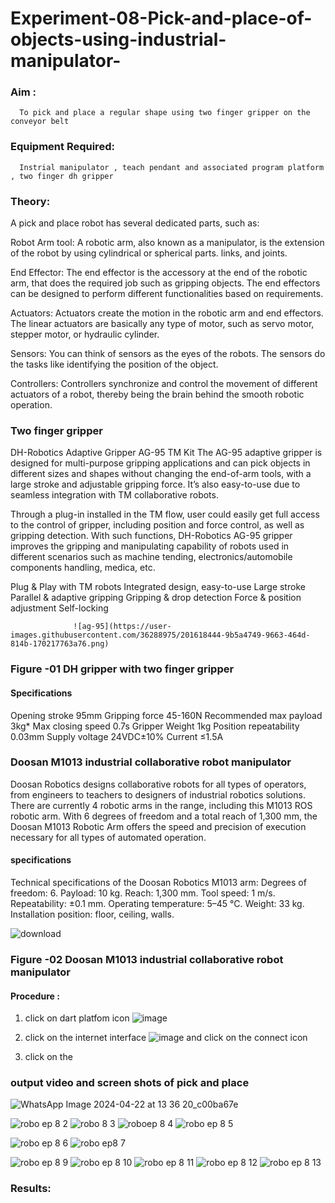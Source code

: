 # Experiment-08-Pick-and-place-of-objects-using-industrial-manipulator-

### Aim :
      To pick and place a regular shape using two finger gripper on the conveyor belt 
### Equipment Required: 
      Instrial manipulator , teach pendant and associated program platform , two finger dh gripper 
      
### Theory: 

A pick and place robot has several dedicated parts, such as:

Robot Arm tool: A robotic arm, also known as a manipulator, is the extension of the robot by using cylindrical or spherical parts. links, and joints.

End Effector: The end effector is the accessory at the end of the robotic arm, that does the required job such as gripping objects. The end effectors can be designed to perform different functionalities based on requirements.

Actuators: Actuators create the motion in the robotic arm and end effectors. The linear actuators are basically any type of motor, such as servo motor, stepper motor, or hydraulic cylinder.

Sensors: You can think of sensors as the eyes of the robots. The sensors do the tasks like identifying the position of the object.

Controllers: Controllers synchronize and control the movement of different actuators of a robot, thereby being the brain behind the smooth robotic operation.


### Two finger gripper 

DH-Robotics
Adaptive Gripper AG-95 TM Kit
The AG-95 adaptive gripper is designed for multi-purpose gripping applications and can pick objects in different sizes and shapes without changing the end-of-arm tools, with a large stroke and adjustable gripping force. It’s also easy-to-use due to seamless integration with TM collaborative robots.

Through a plug-in installed in the TM flow, user could easily get full access to the control of gripper, including position and force control, as well as gripping detection. With such functions, DH-Robotics AG-95 gripper improves the gripping and manipulating capability of robots used in different scenarios such as machine tending, electronics/automobile components handling, medica, etc.

Plug & Play with TM robots
Integrated design, easy-to-use
Large stroke
Parallel & adaptive gripping
Gripping & drop detection
Force & position adjustment
Self-locking

                  ![ag-95](https://user-images.githubusercontent.com/36288975/201618444-9b5a4749-9663-464d-814b-170217763a76.png)
### Figure -01 DH gripper with two finger gripper 

#### Specifications

Opening stroke	95mm
Gripping force 	45-160N
Recommended max payload	3kg*
Max closing speed	0.7s
Gripper Weight	1kg
Position repeatability	0.03mm
Supply voltage	24VDC±10%
Current	≤1.5A



### Doosan M1013 industrial collaborative robot manipulator 
Doosan Robotics designs collaborative robots for all types of operators, from engineers to teachers to designers of industrial robotics solutions. There are currently 4 robotic arms in the range, including this M1013 ROS robotic arm. With 6 degrees of freedom and a total reach of 1,300 mm, the Doosan M1013 Robotic Arm offers the speed and precision of execution necessary for all types of automated operation.

#### specifications 
Technical specifications of the Doosan Robotics M1013 arm:
Degrees of freedom: 6.
Payload: 10 kg.
Reach: 1,300 mm.
Tool speed: 1 m/s.
Repeatability: ±0.1 mm.
Operating temperature: 5–45 °C.
Weight: 33 kg.
Installation position: floor, ceiling, walls.



![download](https://user-images.githubusercontent.com/36288975/201624230-89cc83ff-cecd-49ea-84c6-c67066e9d157.jpg)

### Figure -02 Doosan M1013 industrial collaborative robot manipulator 

#### Procedure : 

1. click on dart platfom icon ![image](https://user-images.githubusercontent.com/36288975/201621038-f1248586-5c20-40fd-8a74-68c7d8b44939.png)
2. click on the internet interface 
![image](https://user-images.githubusercontent.com/36288975/201621235-3b8b46a9-3c19-4207-9ea2-6a7954eb6135.png)
and click on the connect icon 

3. click on the 


















### output video and screen shots of pick and place 
![WhatsApp Image 2024-04-22 at 13 36 20_c00ba67e](https://github.com/hema-dharshini5/Experiment-08-Pick-and-place-of-objects-using-industrial-manipulator-/assets/147117728/fca45601-411b-490b-bffd-d5e3ca686950)

![robo ep 8 2](https://github.com/hema-dharshini5/Experiment-08-Pick-and-place-of-objects-using-industrial-manipulator-/assets/147117728/179ae76d-d978-4d98-96cc-917cf2e3ac7f)
![robo 8 3](https://github.com/hema-dharshini5/Experiment-08-Pick-and-place-of-objects-using-industrial-manipulator-/assets/147117728/400a950f-0a6a-4f98-a19a-e2d5b7ea4089)
![roboep 8 4](https://github.com/hema-dharshini5/Experiment-08-Pick-and-place-of-objects-using-industrial-manipulator-/assets/147117728/da2b1f41-5dba-49d4-b06a-465ff4464b0c)
![robo ep 8 5](https://github.com/hema-dharshini5/Experiment-08-Pick-and-place-of-objects-using-industrial-manipulator-/assets/147117728/1c7df273-32e9-4ddc-aa4a-54c586f9e47b)

![robo ep 8 6](https://github.com/hema-dharshini5/Experiment-08-Pick-and-place-of-objects-using-industrial-manipulator-/assets/147117728/9801c0dd-c9cf-445c-8cc8-8204f1c56c7b)
![robo ep8 7](https://github.com/hema-dharshini5/Experiment-08-Pick-and-place-of-objects-using-industrial-manipulator-/assets/147117728/7da946a0-8fab-4732-a980-95f3ab05896f)

![robo ep 8 9](https://github.com/hema-dharshini5/Experiment-08-Pick-and-place-of-objects-using-industrial-manipulator-/assets/147117728/f20ae3a3-e3a0-4277-a543-6103ec04e708)
![robo ep 8 10](https://github.com/hema-dharshini5/Experiment-08-Pick-and-place-of-objects-using-industrial-manipulator-/assets/147117728/c5e157f3-ec23-446d-95f3-752480ffc9bb)
![robo ep 8 11](https://github.com/hema-dharshini5/Experiment-08-Pick-and-place-of-objects-using-industrial-manipulator-/assets/147117728/a5512a77-82aa-4b7e-ace9-7bc4ac70dbc2)
![robo ep 8 12](https://github.com/hema-dharshini5/Experiment-08-Pick-and-place-of-objects-using-industrial-manipulator-/assets/147117728/ef2c69db-3da7-4f59-97d1-fd329b56d2ad)
![robo ep 8 13](https://github.com/hema-dharshini5/Experiment-08-Pick-and-place-of-objects-using-industrial-manipulator-/assets/147117728/981ed4fb-8de7-4455-a51f-68bafa1c4e6d)

### Results: 






